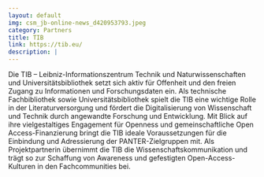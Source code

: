 ```yaml
---
layout: default
img: csm_jb-online-news_d420953793.jpeg
category: Partners
title: TIB
link: https://tib.eu/
description: |
---
```

Die TIB – Leibniz-Informationszentrum Technik und Naturwissenschaften und Universitätsbibliothek setzt sich aktiv für Offenheit und den freien Zugang zu Informationen und Forschungsdaten ein. Als technische Fachbibliothek sowie Universitätsbibliothek spielt die TIB eine wichtige Rolle in der Literaturversorgung und fördert die Digitalisierung von Wissenschaft und Technik durch angewandte Forschung und Entwicklung. Mit Blick auf ihre vielgestaltiges Engagement für Openness und gemeinschaftliche Open Access-Finanzierung bringt die TIB ideale Voraussetzungen für die Einbindung und Adressierung der PANTER-Zielgruppen mit. Als Projektpartnerin übernimmt die TIB die Wissenschaftskommunikation und trägt so zur Schaffung von Awareness und gefestigten Open-Access-Kulturen in den Fachcommunities bei.
